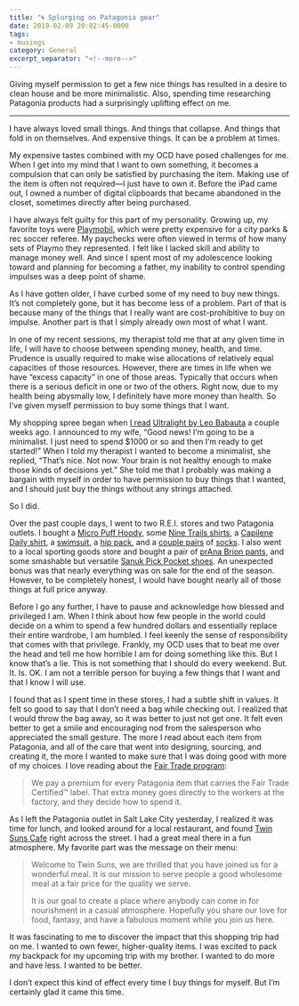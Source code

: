 ```yaml
---
title: "🌀 Splurging on Patagonia gear"
date: 2019-02-09 20:02:45-0000
tags:
- musings
category: General
excerpt_separator: "<!--more-->"
---
```


Giving myself permission to get a few nice things has resulted in a desire to clean house and be more minimalistic. Also, spending time researching Patagonia products had a surprisingly uplifting effect on me.

<!--more-->

***

I have always loved small things. And things that collapse. And things that fold in on themselves. And expensive things. It can be a problem at times.

My expensive tastes combined with my OCD have posed challenges for me. When I get into my mind that I want to own something, it becomes a compulsion that can only be satisfied by purchasing the item. Making use of the item is often not required—I just have to own it. Before the iPad came out, I owned a number of digital clipboards that became abandoned in the closet, sometimes directly after being purchased.

I have always felt guilty for this part of my personality. Growing up, my favorite toys were [Playmobil](https://playmobil.com), which were pretty expensive for a city parks & rec soccer referee. My paychecks were often viewed in terms of how many sets of Playmo they represented. I felt like I lacked skill and ability to manage money well. And since I spent most of my adolescence looking toward and planning for becoming a father, my inability to control spending impulses was a deep point of shame.

As I have gotten older, I have curbed some of my need to buy new things. It’s not completely gone, but it has become less of a problem. Part of that is because many of the things that I really want are cost-prohibitive to buy on impulse. Another part is that I simply already own most of what I want.

In one of my recent sessions, my therapist told me that at any given time in life, I will have to choose between spending money, health, and time. Prudence is usually required to make wise allocations of relatively equal capacities of those resources. However, there are times in life when we have “excess capacity” in one of those areas. Typically that occurs when there is a serious deficit in one or two of the others. Right now, due to my health being abysmally low, I definitely have more money than health. So I’ve given myself permission to buy some things that I want.

My shopping spree began when [I read](https://www.bennorris.org/2019/01/24/ultralight-by-leo.html) [Ultralight by Leo Babauta](https://zenhabits.net/ultralight-ebook/) a couple weeks ago. I announced to my wife, “Good news! I’m going to be a minimalist. I just need to spend $1000 or so and then I’m ready to get started!” When I told my therapist I wanted to become a minimalist, she replied, “That’s nice. Not now. Your brain is not healthy enough to make those kinds of decisions yet.” She told me that I probably was making a bargain with myself in order to have permission to buy things that I wanted, and I should just buy the things without any strings attached.

So I did.

Over the past couple days, I went to two R.E.I. stores and two Patagonia outlets. I bought a [Micro Puff Hoody](https://www.patagonia.com/product/mens-micro-puff-hoody/84030.html), some [Nine Trails shirts](https://www.patagonia.com/product/mens-short-sleeved-nine-trails-shirt/23470.html), a [Capilene Daily shirt](https://www.patagonia.com/product/mens-capilene-cool-daily-graphic-shirt/45235.html), a [swimsuit](https://www.patagonia.com/product/mens-baggies-shorts-5-inch/57021.html), a [hip pack](https://www.patagonia.com/product/lightweight-travel-mini-hip-pack-1-liter/49446.html), and a [couple pairs](https://www.patagonia.com/product/lightweight-merino-performance-anklet-socks/190696744125.html) of [socks](https://www.patagonia.com/product/lightweight-merino-daily-quarter-socks/190696560008.html). I also went to a local sporting goods store and bought a pair of [prAna Brion pants](https://www.als.com/prana-brion-pant---mens/prana-pant_brion/product), and some smashable but versatile [Sanuk Pick Pocket shoes](https://www.als.com/sanuk-pick-pocket-demin-shoes---mens/sanuk-shoe_pick_pocket_denim/product). An unexpected bonus was that nearly everything was on sale for the end of the season. However, to be completely honest, I would have bought nearly all of those things at full price anyway.

Before I go any further, I have to pause and acknowledge how blessed and privileged I am. When I think about how few people in the world could decide on a whim to spend a few hundred dollars and essentially replace their entire wardrobe, I am humbled. I feel keenly the sense of responsibility that comes with that privilege. Frankly, my OCD uses that to beat me over the head and tell me how horrible I am for doing something like this. But I know that’s a lie. This is not something that I should do every weekend. But. It. Is. OK. I am not a terrible person for buying a few things that I want and that I know I will use.

I found that as I spent time in these stores, I had a subtle shift in values. It felt so good to say that I don’t need a bag while checking out. I realized that I would throw the bag away, so it was better to just not get one. It felt even better to get a smile and encouraging nod from the salesperson who appreciated the small gesture. The more I read about each item from Patagonia, and all of the care that went into designing, sourcing, and creating it, the more I wanted to make sure that I was doing good with more of my choices. I love reading about the [Fair Trade program](https://www.patagonia.com/fair-trade-certified.html):

> We pay a premium for every Patagonia item that carries the Fair Trade Certified™ label. That extra money goes directly to the workers at the factory, and they decide how to spend it.

As I left the Patagonia outlet in Salt Lake City yesterday, I realized it was time for lunch, and looked around for a local restaurant, and found [Twin Suns Cafe](http://twinsunscafeslc.com) right across the street. I had a great meal there in a fun atmosphere. My favorite part was the message on their menu:

> Welcome to Twin Suns, we are thrilled that you have joined us for a wonderful meal. It is our mission to serve people a good wholesome meal at a fair price for the quality we serve.
> 
> It is our goal to create a place where anybody can come in for nourishment in a casual atmosphere. Hopefully you share our love for food, fantasy, and have a fabulous moment while you join us here.

It was fascinating to me to discover the impact that this shopping trip had on me. I wanted to own fewer, higher-quality items. I was excited to pack my backpack for my upcoming trip with my brother. I wanted to do more and have less. I wanted to be better.

I don’t expect this kind of effect every time I buy things for myself. But I’m certainly glad it came this time.